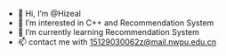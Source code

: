 - 👋 Hi, I’m @Hizeal
- 👀 I’m interested in C++ and Recommendation System
- 🌱 I’m currently learning Recommendation System
- 📫 contact me with 15129030062z@mail.nwpu.edu.cn

<!---
Hizeal/Hizeal is a ✨ special ✨ repository because its `README.md` (this file) appears on your GitHub profile.
You can click the Preview link to take a look at your changes.
--->
